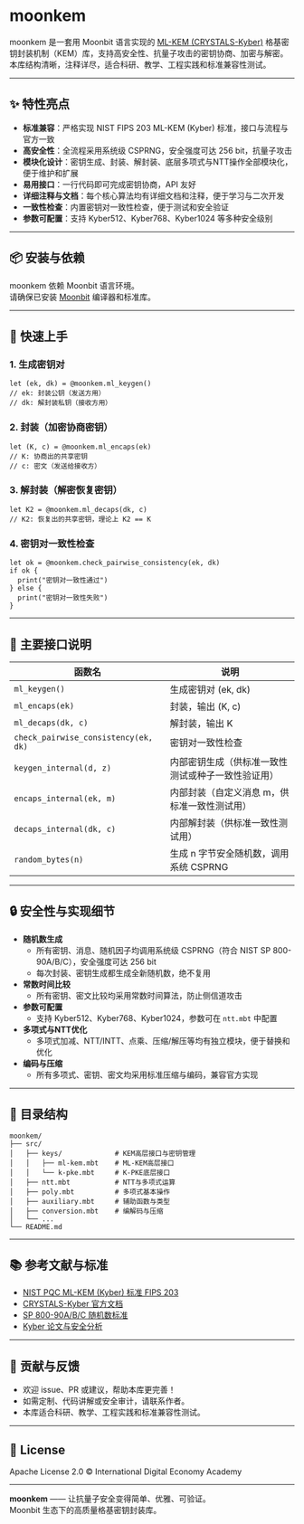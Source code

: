 # moonkem

moonkem 是一套用 Moonbit 语言实现的 [ML-KEM (CRYSTALS-Kyber)](https://csrc.nist.gov/projects/post-quantum-cryptography/selected-algorithms-2022) 格基密钥封装机制（KEM）库，支持高安全性、抗量子攻击的密钥协商、加密与解密。  
本库结构清晰，注释详尽，适合科研、教学、工程实践和标准兼容性测试。

---

## ✨ 特性亮点

- **标准兼容**：严格实现 NIST FIPS 203 ML-KEM (Kyber) 标准，接口与流程与官方一致
- **高安全性**：全流程采用系统级 CSPRNG，安全强度可达 256 bit，抗量子攻击
- **模块化设计**：密钥生成、封装、解封装、底层多项式与NTT操作全部模块化，便于维护和扩展
- **易用接口**：一行代码即可完成密钥协商，API 友好
- **详细注释与文档**：每个核心算法均有详细文档和注释，便于学习与二次开发
- **一致性检查**：内置密钥对一致性检查，便于测试和安全验证
- **参数可配置**：支持 Kyber512、Kyber768、Kyber1024 等多种安全级别

---

## 📦 安装与依赖

moonkem 依赖 Moonbit 语言环境。  
请确保已安装 [Moonbit](https://moonbitlang.cn/) 编译器和标准库。

---

## 🚀 快速上手

### 1. 生成密钥对

```moonbit
let (ek, dk) = @moonkem.ml_keygen()
// ek: 封装公钥（发送方用）
// dk: 解封装私钥（接收方用）
```

### 2. 封装（加密协商密钥）

```moonbit
let (K, c) = @moonkem.ml_encaps(ek)
// K: 协商出的共享密钥
// c: 密文（发送给接收方）
```

### 3. 解封装（解密恢复密钥）

```moonbit
let K2 = @moonkem.ml_decaps(dk, c)
// K2: 恢复出的共享密钥，理论上 K2 == K
```

### 4. 密钥对一致性检查

```moonbit
let ok = @moonkem.check_pairwise_consistency(ek, dk)
if ok {
  print("密钥对一致性通过")
} else {
  print("密钥对一致性失败")
}
```

---

## 🧩 主要接口说明

| 函数名                                      | 说明                                                         |
|---------------------------------------------|--------------------------------------------------------------|
| `ml_keygen()`                              | 生成密钥对 (ek, dk)                                          |
| `ml_encaps(ek)`                            | 封装，输出 (K, c)                                            |
| `ml_decaps(dk, c)`                         | 解封装，输出 K                                               |
| `check_pairwise_consistency(ek, dk)`        | 密钥对一致性检查                                             |
| `keygen_internal(d, z)`                    | 内部密钥生成（供标准一致性测试或种子一致性验证用）           |
| `encaps_internal(ek, m)`                   | 内部封装（自定义消息 m，供标准一致性测试用）                 |
| `decaps_internal(dk, c)`                   | 内部解封装（供标准一致性测试用）                             |
| `random_bytes(n)`                          | 生成 n 字节安全随机数，调用系统 CSPRNG                       |

---

## 🔒 安全性与实现细节

- **随机数生成**  
  - 所有密钥、消息、随机因子均调用系统级 CSPRNG（符合 NIST SP 800-90A/B/C），安全强度可达 256 bit
  - 每次封装、密钥生成都生成全新随机数，绝不复用
- **常数时间比较**  
  - 所有密钥、密文比较均采用常数时间算法，防止侧信道攻击
- **参数可配置**  
  - 支持 Kyber512、Kyber768、Kyber1024，参数可在 `ntt.mbt` 中配置
- **多项式与NTT优化**  
  - 多项式加减、NTT/INTT、点乘、压缩/解压等均有独立模块，便于替换和优化
- **编码与压缩**  
  - 所有多项式、密钥、密文均采用标准压缩与编码，兼容官方实现

---

## 📁 目录结构

```
moonkem/
├── src/
│   ├── keys/             # KEM高层接口与密钥管理
│   │   ├── ml-kem.mbt    # ML-KEM高层接口
│   │   └── k-pke.mbt     # K-PKE底层接口
│   ├── ntt.mbt           # NTT与多项式运算
│   ├── poly.mbt          # 多项式基本操作
│   ├── auxiliary.mbt     # 辅助函数与类型
│   ├── conversion.mbt    # 编解码与压缩
│   └── ...
└── README.md
```

---

## 📚 参考文献与标准

- [NIST PQC ML-KEM (Kyber) 标准 FIPS 203](https://csrc.nist.gov/publications/detail/fips/203/final)
- [CRYSTALS-Kyber 官方文档](https://pq-crystals.org/kyber/)
- [SP 800-90A/B/C 随机数标准](https://csrc.nist.gov/publications/sp)
- [Kyber 论文与安全分析](https://pq-crystals.org/kyber/data/kyber-specification-round3.pdf)

---

## 🤝 贡献与反馈

- 欢迎 issue、PR 或建议，帮助本库更完善！
- 如需定制、代码讲解或安全审计，请联系作者。
- 本库适合科研、教学、工程实践和标准兼容性测试。

---

## 📝 License

Apache License 2.0 © International Digital Economy Academy

---

**moonkem** —— 让抗量子安全变得简单、优雅、可验证。  
Moonbit 生态下的高质量格基密钥封装库。